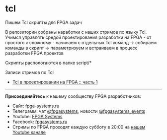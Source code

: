 # tcl
Пишем Tcl скрипты для FPGA задач

В репозитории собраны наработки с наших стримов по языку Tcl. Учимся управлять средой проектирования разработки на FPGA - от простого к сложному - начинаем с отдельных Tcl команд -> собираем команды в скрипт -> параметризуем и встраиваем в процесс разработки FPGA проектов 

Скрипты распологаются в папке script/*

Записи стримов по Tcl
* [Tcl в проектировании на FPGA :: часть 1](https://youtu.be/EyPCXczw2OY)


**************

**Присоединяйтесь** к нашему сообществу FPGA разработчиков:

* Сайт: [fpga-systems.ru](https://fpga-systems.ru/)
* Телеграмм: чат [@fpgasystems](https://t.me/fpgasystems), новости [@fpgasystems_events](https://t.me/fpgasystems_events)
* Youtube: [FPGA Systems](https://www.youtube.com/c/fpgasystems)
* Facebook: [fpgasystems.ru](https://www.facebook.com/groups/fpgasystems.ru)
* Стримы по FPGA проходят каждую субботу в 20:00 на [нашем Youtube канале](https://www.youtube.com/c/fpgasystems)
